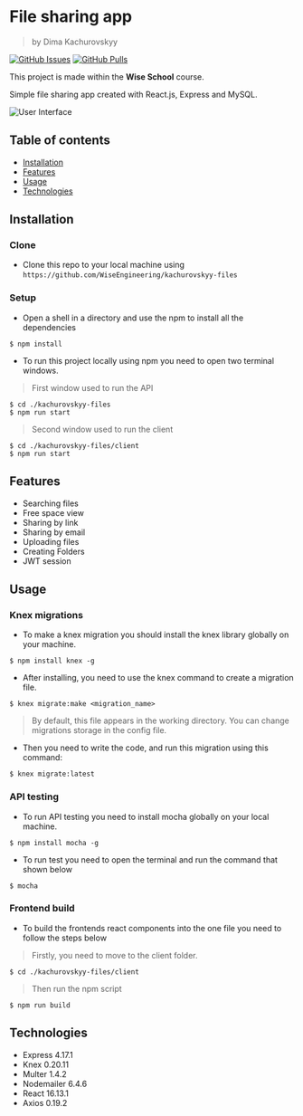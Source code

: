 # File sharing app
> by Dima Kachurovskyy

[![GitHub Issues](https://img.shields.io/badge/issues-6%20open-green)](https://github.com/WiseEngineering/kachurovskyy-files/issues) 
[![GitHub Pulls](https://img.shields.io/badge/pull%20requests-0%20open-orange)](https://github.com/WiseEngineering/kachurovskyy-files/pulls)

This project is made within the **Wise School** course.

Simple file sharing app created with React.js, Express and MySQL.

![User Interface](https://i.imgur.com/lCtDmPr.png)

## Table of contents
* [Installation](#installation)
* [Features](#features)
* [Usage](#usage)
* [Technologies](#technologies)


## Installation

### Clone

- Clone this repo to your local machine using `https://github.com/WiseEngineering/kachurovskyy-files`

### Setup

- Open a shell in a directory and use the npm to install all the dependencies
```shell
$ npm install
```
- To run this project locally using npm you need to open two terminal windows.
> First window used to run the API
```shell 
$ cd ./kachurovskyy-files
$ npm run start 
```
> Second window used to run the client
```shell
$ cd ./kachurovskyy-files/client
$ npm run start
```


## Features
- Searching files
- Free space view
- Sharing by link
- Sharing by email
- Uploading files
- Creating Folders
- JWT session

## Usage

### Knex migrations
  - To make a knex migration you should install the knex library globally on your machine.
  ```shell
  $ npm install knex -g
  ```
  - After installing, you need to use the knex command to create a migration file.
  ```shell
  $ knex migrate:make <migration_name>
  ```
  > By default, this file appears in the working directory. You can change migrations storage in the config file.
  
  - Then you need to write the code, and run this migration using this command:
  ```shell
  $ knex migrate:latest
  ````
  
### API testing
  - To run API testing you need to install mocha globally on your local machine.
  ```shell
  $ npm install mocha -g
  ```
  - To run test you need to open the terminal and run the command that shown below
  ```shell
  $ mocha
  ```
  
### Frontend build
  - To build the frontends react components into the one file you need to follow the steps below
  > Firstly, you need to move to the client folder.
  ```shell
  $ cd ./kachurovskyy-files/client
  ```
  > Then run the npm script
  ```shell
  $ npm run build
  ```
  
  

## Technologies
 - Express 4.17.1
 - Knex 0.20.11
 - Multer 1.4.2
 - Nodemailer 6.4.6
 - React 16.13.1
 - Axios 0.19.2
